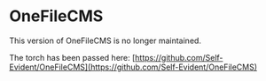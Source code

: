 # OneFileCMS

This version of OneFileCMS is no longer maintained.

The torch has been passed here: [https://github.com/Self-Evident/OneFileCMS](https://github.com/Self-Evident/OneFileCMS)